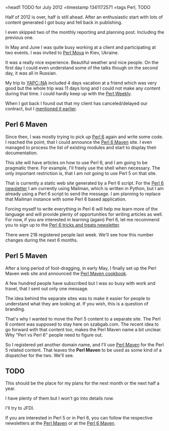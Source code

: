 =head1 TODO for July 2012
=timestamp 1341172571
=tags Perl, TODO




Half of 2012 is over, half is still ahead. After an enthusiastic start
with lots of content generated I got busy and fell back in publishing.

I even skipped two of the monthly reporting and planning post. Including the previous one.



In May and June I was quite busy working at a client and participating at two events.
I was invited to <a href="http://event.perlrussia.org/yr2012/">Perl Mova</a> in Kiev, Ukraine.

It was a really nice experience. Beautiful weather and nice people. On the first day I could even
understand some of the talks though on the second day, it was all in Russian.

My trip to <a href="http://yapcna.org/">YAPC::NA</a> included 4 days vacation at a friend which was very good
but the whole trip was 11 days long and I could not make any content during that time. I could hardly keep
up with the <a href="http://perlweekly.com/">Perl Weekly</a>.

When I got back I found out that my client has canceled/delayed our contract,
but I <a href="/restarting-is-hard.html">mentioned it earlier</a>.

<h2>Perl 6 Maven</h2>

Since then, I was mostly trying to pick up <a href="http://perl6.org/">Perl 6</a> again and write some code.
I reached the point, that I could announce the <a href="http://perl6maven.com/">Perl 6 Maven</a> site.
I even managed to process the list of existing modules and start to display their documentation.

This site will have articles on how to use Perl 6, and I am going to be pragmatic there. For example,
I'll freely use the shell when necessary. The only important restriction is,
that I am not going to use Perl 5 on that site.

That is currently a static web site generated by a Perl 6 script. For the
<a href="http://perl6maven.com/perl6-tricks-and-treats-newsletter">Perl 6 newsletter</a>
I am currently using Mailman, which is written in Python, but I am already using a Perl 6 script to
send the message. I am planning to replace that Mailman instance with some Perl 6 based application.

Forcing myself to write everything in Perl 6 will help me learn more of the language and will
provide plenty of opportunities for writing articles as well. For now, if you are interested in learning
(again) Perl 6, let me recommend you to sign up to the
<a href="http://perl6maven.com/perl6-tricks-and-treats-newsletter">Perl 6 tricks and treats newsletter</a>.

There were 218 registered people last week. We'll see how this number changes during the next 6 months.


<h2>Perl 5 Maven</h2>

After a long period of foot-dragging, in early May, I finally set up the Perl Maven web site
and announced the <a href="/perl-maven-cookbook">Perl Maven cookbook</a>.

A few hundred people have subscribed but I was so busy with work and travel, that I sent
out only one message.

The idea behind the separate sites was to make it easier for people to understand what they
are looking at. If you wish, this is a question of branding.

That's why I wanted to move the Perl 5 content to a separate site. The Perl 6 content was supposed
to stay here on szabgab.com. The recent idea to go forward with that content too,
makes the Perl Maven name a bit unclear. Why "Perl vs Perl 6" people need to figure out.

So I registered yet another domain name, and I'll use <a href="http://perlmaven.com/">Perl Maven</a>
for the Perl 5 related content. That leaves the <b>Perl Maven</b> to be used as some kind
of a dispatcher for the two. We'll see.


<h2>TODO</h2>

This should be the place for my plans for the next month or the next half a year.

I have plenty of them but I won't go into details now.

I'll try to JFDI.

If you are interested in Perl 5 or in Perl 6, you can follow the respective 
newsletters at the <a href="http://perlmaven.com/">Perl Maven</a> or at
the <a href="http://perl6maven.com/">Perl 6 Maven</a>.


